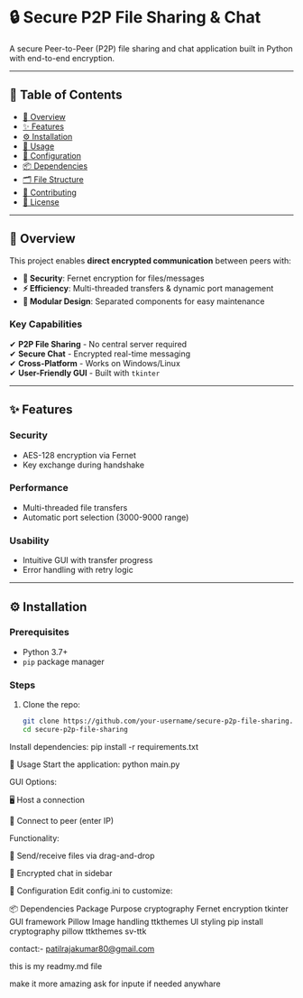 # 🔒 Secure P2P File Sharing & Chat  

A secure Peer-to-Peer (P2P) file sharing and chat application built in Python with end-to-end encryption.  

---

## 📖 Table of Contents  
- [🌟 Overview](#-overview)  
- [✨ Features](#-features)  
- [⚙️ Installation](#️-installation)  
- [🚀 Usage](#-usage)  
- [🔧 Configuration](#-configuration)  
- [📦 Dependencies](#-dependencies)  
- [🗂️ File Structure](#️-file-structure)  
- [🤝 Contributing](#-contributing)  
- [📜 License](#-license)  

---

## 🌟 Overview  

This project enables **direct encrypted communication** between peers with:  
- **🔐 Security**: Fernet encryption for files/messages  
- **⚡ Efficiency**: Multi-threaded transfers & dynamic port management  
- **🧩 Modular Design**: Separated components for easy maintenance  

### Key Capabilities  
✔ **P2P File Sharing** - No central server required  
✔ **Secure Chat** - Encrypted real-time messaging  
✔ **Cross-Platform** - Works on Windows/Linux  
✔ **User-Friendly GUI** - Built with `tkinter`  

---

## ✨ Features  

### Security  
- AES-128 encryption via Fernet  
- Key exchange during handshake  

### Performance  
- Multi-threaded file transfers  
- Automatic port selection (3000-9000 range)  

### Usability  
- Intuitive GUI with transfer progress  
- Error handling with retry logic  

---

## ⚙️ Installation  

### Prerequisites  
- Python 3.7+  
- `pip` package manager  

### Steps  
1. Clone the repo:  
   ```bash
   git clone https://github.com/your-username/secure-p2p-file-sharing.git
   cd secure-p2p-file-sharing


Install dependencies:
pip install -r requirements.txt

🚀 Usage
Start the application:
python main.py

GUI Options:

🖥️ Host a connection

🔌 Connect to peer (enter IP)

Functionality:

📁 Send/receive files via drag-and-drop

💬 Encrypted chat in sidebar


🔧 Configuration
Edit config.ini to customize:



📦 Dependencies
Package	Purpose
cryptography	Fernet encryption
tkinter	GUI framework
Pillow	Image handling
ttkthemes	UI styling
pip install cryptography pillow ttkthemes sv-ttk

contact:-
patilrajakumar80@gmail.com


this is my readmy.md file

make it more amazing 
ask for inpute if needed anywhare
